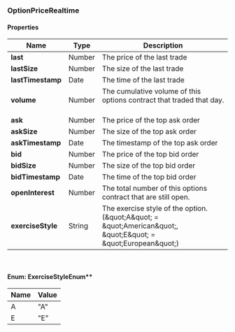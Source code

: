 
[//]: # (CLASS:OptionPriceRealtime)

[//]: # (KIND:object)

### OptionPriceRealtime

#### Properties

[//]: # (START_DEFINITION)

Name | Type | Description
------------ | ------------- | -------------
**last** | Number | The price of the last trade &nbsp;
**lastSize** | Number | The size of the last trade &nbsp;
**lastTimestamp** | Date | The time of the last trade &nbsp;
**volume** | Number | The cumulative volume of this options contract that traded that day. &nbsp;
**ask** | Number | The price of the top ask order &nbsp;
**askSize** | Number | The size of the top ask order &nbsp;
**askTimestamp** | Date | The timestamp of the top ask order &nbsp;
**bid** | Number | The price of the top bid order &nbsp;
**bidSize** | Number | The size of the top bid order &nbsp;
**bidTimestamp** | Date | The time of the top bid order &nbsp;
**openInterest** | Number | The total number of this options contract that are still open. &nbsp;
**exerciseStyle** | String | The exercise style of the option.  (\&quot;A\&quot; &#x3D; \&quot;American\&quot;, \&quot;E\&quot; &#x3D; \&quot;European\&quot;) &nbsp;

[//]: # (END_DEFINITION)



<br/>

#### Enum: ExerciseStyleEnum**

Name | Value
---- | -----
A | &quot;A&quot;
E | &quot;E&quot;



